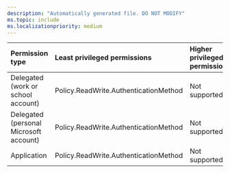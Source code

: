 ```yaml
---
description: "Automatically generated file. DO NOT MODIFY"
ms.topic: include
ms.localizationpriority: medium
---
```


|Permission type|Least privileged permissions|Higher privileged permissions|
|:---|:---|:---|
|Delegated (work or school account)|Policy.ReadWrite.AuthenticationMethod|Not supported.|
|Delegated (personal Microsoft account)|Policy.ReadWrite.AuthenticationMethod|Not supported.|
|Application|Policy.ReadWrite.AuthenticationMethod|Not supported.|

